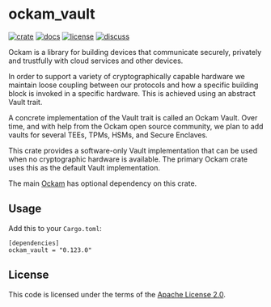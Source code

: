 # ockam_vault

[![crate][crate-image]][crate-link]
[![docs][docs-image]][docs-link]
[![license][license-image]][license-link]
[![discuss][discuss-image]][discuss-link]

Ockam is a library for building devices that communicate securely, privately
and trustfully with cloud services and other devices.

In order to support a variety of cryptographically capable hardware we maintain loose coupling between
our protocols and how a specific building block is invoked in a specific hardware.
This is achieved using an abstract Vault trait.

A concrete implementation of the Vault trait is called an Ockam Vault.
Over time, and with help from the Ockam open source community, we plan to add vaults for
several TEEs, TPMs, HSMs, and Secure Enclaves.

This crate provides a software-only Vault implementation that can be used when no cryptographic
hardware is available. The primary Ockam crate uses this as the default Vault implementation.

The main [Ockam][main-ockam-crate-link] has optional dependency on this crate.

## Usage

Add this to your `Cargo.toml`:

```
[dependencies]
ockam_vault = "0.123.0"
```

## License

This code is licensed under the terms of the [Apache License 2.0][license-link].

[main-ockam-crate-link]: https://crates.io/crates/ockam

[crate-image]: https://img.shields.io/crates/v/ockam_vault.svg
[crate-link]: https://crates.io/crates/ockam_vault

[docs-image]: https://docs.rs/ockam_vault/badge.svg
[docs-link]: https://docs.rs/ockam_vault

[license-image]: https://img.shields.io/badge/License-Apache%202.0-green.svg
[license-link]: https://github.com/build-trust/ockam/blob/HEAD/LICENSE

[discuss-image]: https://img.shields.io/badge/Discuss-Github%20Discussions-ff70b4.svg
[discuss-link]: https://github.com/build-trust/ockam/discussions

